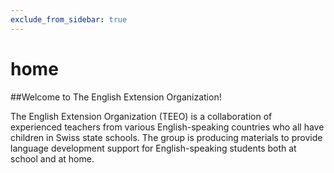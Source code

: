 ```yaml
---
exclude_from_sidebar: true
---
```


# home

##Welcome to The English Extension Organization! 

The English Extension Organization (TEEO) is a collaboration of experienced teachers from various English-speaking countries who all have children in Swiss state schools. The group is producing materials to provide language development support for English-speaking students both at school and at home.  

<!--stackedit_data:
eyJoaXN0b3J5IjpbLTEwMDc5OTY0NDQsMTQ3NTQ2OTUwOCwtMT
c2NzY0NzgyOCwtMTE3MDcwMzU2Nl19
-->